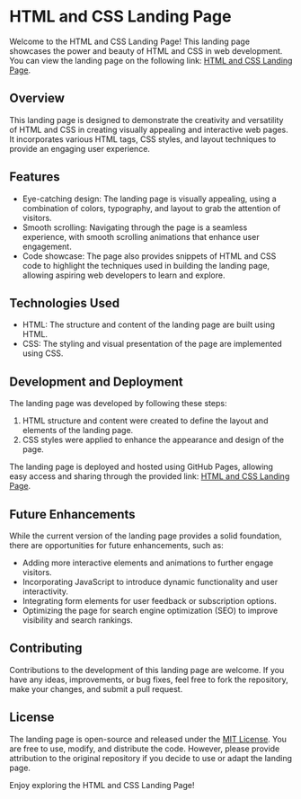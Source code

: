 # HTML and CSS Landing Page

Welcome to the HTML and CSS Landing Page! This landing page showcases the power and beauty of HTML and CSS in web development. You can view the landing page on the following link: [HTML and CSS Landing Page](https://nduvhoedward-odinprojects.github.io/Landing_Page/).

## Overview

This landing page is designed to demonstrate the creativity and versatility of HTML and CSS in creating visually appealing and interactive web pages. It incorporates various HTML tags, CSS styles, and layout techniques to provide an engaging user experience.

## Features

- Eye-catching design: The landing page is visually appealing, using a combination of colors, typography, and layout to grab the attention of visitors.
- Smooth scrolling: Navigating through the page is a seamless experience, with smooth scrolling animations that enhance user engagement.
- Code showcase: The page also provides snippets of HTML and CSS code to highlight the techniques used in building the landing page, allowing aspiring web developers to learn and explore.

## Technologies Used

- HTML: The structure and content of the landing page are built using HTML.
- CSS: The styling and visual presentation of the page are implemented using CSS.

## Development and Deployment

The landing page was developed by following these steps:

1. HTML structure and content were created to define the layout and elements of the landing page.
2. CSS styles were applied to enhance the appearance and design of the page.

The landing page is deployed and hosted using GitHub Pages, allowing easy access and sharing through the provided link: [HTML and CSS Landing Page](https://nduvhoedward-odinprojects.github.io/Landing_Page/).

## Future Enhancements

While the current version of the landing page provides a solid foundation, there are opportunities for future enhancements, such as:

- Adding more interactive elements and animations to further engage visitors.
- Incorporating JavaScript to introduce dynamic functionality and user interactivity.
- Integrating form elements for user feedback or subscription options.
- Optimizing the page for search engine optimization (SEO) to improve visibility and search rankings.

## Contributing

Contributions to the development of this landing page are welcome. If you have any ideas, improvements, or bug fixes, feel free to fork the repository, make your changes, and submit a pull request.

## License

The landing page is open-source and released under the [MIT License](LICENSE). You are free to use, modify, and distribute the code. However, please provide attribution to the original repository if you decide to use or adapt the landing page.

Enjoy exploring the HTML and CSS Landing Page!
